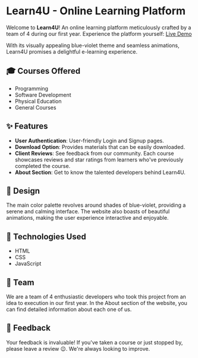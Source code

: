 # Learn4U - Online Learning Platform

Welcome to **Learn4U**! An online learning platform meticulously crafted by a team of 4 during our first year. Experience the platform yourself: [Live Demo](https://vinu-1975.github.io/index.html)

With its visually appealing blue-violet theme and seamless animations, Learn4U promises a delightful e-learning experience.


## 🎓 Courses Offered

- Programming
- Software Development
- Physical Education
- General Courses

## ✨ Features

- **User Authentication**: User-friendly Login and Signup pages.
- **Download Option**: Provides materials that can be easily downloaded.
- **Client Reviews**: See feedback from our community. Each course showcases reviews and star ratings from learners who've previously completed the course.
- **About Section**: Get to know the talented developers behind Learn4U.

## 🎨 Design 

The main color palette revolves around shades of blue-violet, providing a serene and calming interface. The website also boasts of beautiful animations, making the user experience interactive and enjoyable.

## 🔗 Technologies Used

- HTML
- CSS
- JavaScript

## 🚀 Team

We are a team of 4 enthusiastic developers who took this project from an idea to execution in our first year. In the About section of the website, you can find detailed information about each one of us.

## 📝 Feedback

Your feedback is invaluable! If you've taken a course or just stopped by, please leave a review 😉. We're always looking to improve.
